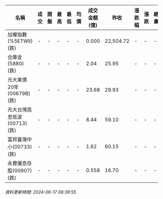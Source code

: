 | 名稱 | 成交 | 開盤 | 最高 | 最低 | 均價 | 成交金額(億) | 昨收 | 漲跌幅 | 漲跌 | 總量 | 昨量 | 振幅 |
| -------- | -------- | -------- | -------- |-------- | -------- | -------- |-------- |-------- |-------- | -------- | -------- |-------- |
|加權指數(%5ETWII) (跌)|-|-|-|-|-|0.000|22,504.72|-|-|-|-|0.00%|
|合庫金(5880) (跌)|-|-|-|-|-|2.04|25.95|-|-|-|-|0.00%|
|元大美債20年(00679B) (跌)|-|-|-|-|-|23.68|29.93|-|-|-|-|0.00%|
|元大台灣高息低波(00713) (跌)|-|-|-|-|-|8.44|59.10|-|-|-|-|0.00%|
|富邦臺灣中小(00733) (跌)|-|-|-|-|-|1.62|60.15|-|-|-|-|0.00%|
|永豐優息存股(00907) (跌)|-|-|-|-|-|0.558|16.70|-|-|-|-|0.00%|
###### 資料更新時間: 2024-06-17 08:39:55